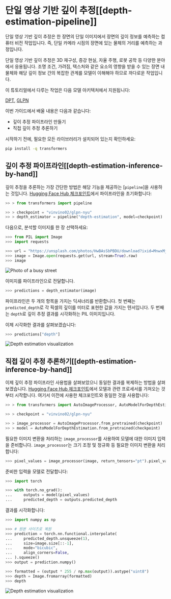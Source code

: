 <!--Copyright 2023 The HuggingFace Team. All rights reserved.

Licensed under the Apache License, Version 2.0 (the "License"); you may not use this file except in compliance with
the License. You may obtain a copy of the License at

http://www.apache.org/licenses/LICENSE-2.0

Unless required by applicable law or agreed to in writing, software distributed under the License is distributed on
an "AS IS" BASIS, WITHOUT WARRANTIES OR CONDITIONS OF ANY KIND, either express or implied. See the License for the
specific language governing permissions and limitations under the License.

⚠️ Note that this file is in Markdown but contain specific syntax for our doc-builder (similar to MDX) that may not be
rendered properly in your Markdown viewer.

-->

# 단일 영상 기반 깊이 추정[[depth-estimation-pipeline]]

단일 영상 기반 깊이 추정은 한 장면의 단일 이미지에서 장면의 깊이 정보를 예측하는 컴퓨터 비전 작업입니다.
즉, 단일 카메라 시점의 장면에 있는 물체의 거리를 예측하는 과정입니다.

단일 영상 기반 깊이 추정은 3D 재구성, 증강 현실, 자율 주행, 로봇 공학 등 다양한 분야에서 응용됩니다. 
조명 조건, 가려짐, 텍스처와 같은 요소의 영향을 받을 수 있는 장면 내 물체와 해당 깊이 정보 간의 복잡한 관계를 모델이 이해해야 하므로 까다로운 작업입니다.


<Tip>
이 튜토리얼에서 다루는 작업은 다음 모델 아키텍처에서 지원됩니다:

<!--This tip is automatically generated by `make fix-copies`, do not fill manually!-->

[DPT](../model_doc/dpt), [GLPN](../model_doc/glpn)

<!--End of the generated tip-->

</Tip>

이번 가이드에서 배울 내용은 다음과 같습니다:

* 깊이 추정 파이프라인 만들기
* 직접 깊이 추정 추론하기

시작하기 전에, 필요한 모든 라이브러리가 설치되어 있는지 확인하세요:

```bash
pip install -q transformers
```

## 깊이 추정 파이프라인[[depth-estimation-inference-by-hand]]

깊이 추정을 추론하는 가장 간단한 방법은 해당 기능을 제공하는 [`pipeline`]을 사용하는 것입니다.
[Hugging Face Hub 체크포인트](https://huggingface.co/models?pipeline_tag=depth-estimation&sort=downloads)에서 파이프라인을 초기화합니다:

```py
>> > from transformers import pipeline

>> > checkpoint = "vinvino02/glpn-nyu"
>> > depth_estimator = pipeline("depth-estimation", model=checkpoint)
```


다음으로, 분석할 이미지를 한 장 선택하세요:

```py
>>> from PIL import Image
>>> import requests

>>> url = "https://unsplash.com/photos/HwBAsSbPBDU/download?ixid=MnwxMjA3fDB8MXxzZWFyY2h8MzR8fGNhciUyMGluJTIwdGhlJTIwc3RyZWV0fGVufDB8MHx8fDE2Nzg5MDEwODg&force=true&w=640"
>>> image = Image.open(requests.get(url, stream=True).raw)
>>> image
```

<div class="flex justify-center">
     <img src="https://huggingface.co/datasets/huggingface/documentation-images/resolve/main/transformers/tasks/depth-estimation-example.jpg" alt="Photo of a busy street"/>
</div>

이미지를 파이프라인으로 전달합니다.

```py
>>> predictions = depth_estimator(image)
```

파이프라인은 두 개의 항목을 가지는 딕셔너리를 반환합니다.
첫 번째는 `predicted_depth`로 각 픽셀의 깊이를 미터로 표현한 값을 가지는 텐서입니다.
두 번째는 `depth`로 깊이 추정 결과를 시각화하는 PIL 이미지입니다.

이제 시각화한 결과를 살펴보겠습니다:

```py
>>> predictions["depth"]
```

<div class="flex justify-center">
     <img src="https://huggingface.co/datasets/huggingface/documentation-images/resolve/main/transformers/tasks/depth-visualization.png" alt="Depth estimation visualization"/>
</div>

## 직접 깊이 추정 추론하기[[depth-estimation-inference-by-hand]]

이제 깊이 추정 파이프라인 사용법을 살펴보았으니 동일한 결과를 복제하는 방법을 살펴보겠습니다.
[Hugging Face Hub 체크포인트](https://huggingface.co/models?pipeline_tag=depth-estimation&sort=downloads)에서 모델과 관련 프로세서를 가져오는 것부터 시작합니다.
여기서 이전에 사용한 체크포인트와 동일한 것을 사용합니다:

```py
>> > from transformers import AutoImageProcessor, AutoModelForDepthEstimation

>> > checkpoint = "vinvino02/glpn-nyu"

>> > image_processor = AutoImageProcessor.from_pretrained(checkpoint)
>> > model = AutoModelForDepthEstimation.from_pretrained(checkpoint)
```

필요한 이미지 변환을 처리하는 `image_processor`를 사용하여 모델에 대한 이미지 입력을 준비합니다.
`image_processor`는 크기 조정 및 정규화 등 필요한 이미지 변환을 처리합니다:

```py
>>> pixel_values = image_processor(image, return_tensors="pt").pixel_values
```

준비한 입력을 모델로 전달합니다:

```py
>>> import torch

>>> with torch.no_grad():
...     outputs = model(pixel_values)
...     predicted_depth = outputs.predicted_depth
```

결과를 시각화합니다:

```py
>>> import numpy as np

>>> # 원본 사이즈로 복원
>>> prediction = torch.nn.functional.interpolate(
...     predicted_depth.unsqueeze(1),
...     size=image.size[::-1],
...     mode="bicubic",
...     align_corners=False,
... ).squeeze()
>>> output = prediction.numpy()

>>> formatted = (output * 255 / np.max(output)).astype("uint8")
>>> depth = Image.fromarray(formatted)
>>> depth
```

<div class="flex justify-center">
     <img src="https://huggingface.co/datasets/huggingface/documentation-images/resolve/main/transformers/tasks/depth-visualization.png" alt="Depth estimation visualization"/>
</div>
